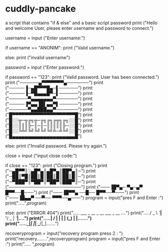 # cuddly-pancake
a script that contains "if &amp; else" and a basic script password
print ("Hello and welcome User, please enter username and password to connect.")


username = input ("Enter username:")

if username == "ANONIM":
  print ("Valid username.")
  
else:
  print ("invalid username")


password = input ("Enter password:")

if password == "123":
  print ("Valid password. User has been connected.") 
  print ("──────▄▀▀▀▀▀▀▀▄───────")
  print ("─────▐─▄█▀▀▀█▄─▌──────")
  print ("─────▐─▀█▄▄▄█▀─▌──────")
  print ("──────▀▄▄▄▄▄▄▄▀───────")
  print ("─────▐▀▄▄▐█▌▄▄▀▌──────")
  print ("──────▀▄▄███▄▄▀───────")
  print ("█▀▀▀▀▀▀▀▀▀▀▀▀▀▀▀▀▀▀▀▀█")
  print ("█░░╦─╦╔╗╦─╔╗╔╗╔╦╗╔╗░░█")
  print ("█░░║║║╠─║─║─║║║║║╠─░░█")
  print ("█░░╚╩╝╚╝╚╝╚╝╚╝╩─╩╚╝░░█")
  print ("█▄▄▄▄▄▄▄▄▄▄▄▄▄▄▄▄▄▄▄▄█")


else:
  print ("Invalid password. Please try again.")

close = input ("input close code:")

if close  == "123":
  print ("Closing program.") 
  print ("─▄█▀▀║░▄█▀▄║▄█▀▄║██▀▄║─")
  print ("─██║▀█║██║█║██║█║██║█║─")
  print ("─▀███▀║▀██▀║▀██▀║███▀║─")
  print ("───────────────────────")
  print ("───▐█▀▄─ ▀▄─▄▀ █▀▀──█───")
  print ("───▐█▀▀▄ ──█── █▀▀──▀───")
  print ("───▐█▄▄▀ ──▀── ▀▀▀──▄───")
  program = input("pres F and Enter :")
  print(".....",program)

else:
  print ("ERROR 404")
  print("..... ___ _ __ _ __ ___  _ __ ....")
  print("...../ _ \ '__| '__/ _ \| '__|....")
  print(".....| __/ |  | | | (_) | |.......")  
  print(".....\___|_|  |_|  \___/|_|.......")

  recoveryprogram = input("recovery program press 2 : ")
  print("recovery........",recoveryprogram)
  program = input("pres F and Enter :")
  print("..... ",program)
